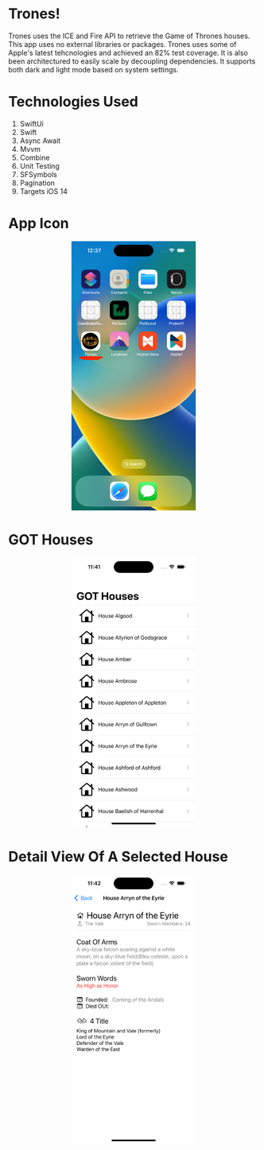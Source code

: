 # Trones!
Trones uses the ICE and Fire API to retrieve the Game of Thrones houses. This app uses no external libraries or packages. Trones uses some of Apple's latest tehcnologies and achieved an 82% test coverage. It is also been architectured to easily scale by decoupling dependencies. It supports both dark and light mode based on system settings.  

# Technologies Used 
1. SwiftUi
2. Swift 
3. Async Await
4. Mvvm
5. Combine
6. Unit Testing
7. SFSymbols
8. Pagination
9. Targets iOS 14

# App Icon
  <p align="center">
  <img src="https://github.com/diayan/trones/blob/main/Simulator%20Screen%20Shot%20-%20iPhone%2014%20Pro%20-%202022-10-28%20at%2000.37.15.png" width="250"/>
  </p>

# GOT Houses
  <p align="center">
  <img src="https://github.com/diayan/trones/blob/main/Simulator%20Screen%20Shot%20-%20iPhone%2014%20Pro%20-%202022-10-27%20at%2023.41.58.png" width="250"/>
  </p>
  
 # Detail View Of A Selected House
  <p align="center">
  <img src="https://github.com/diayan/trones/blob/main/Simulator%20Screen%20Shot%20-%20iPhone%2014%20Pro%20-%202022-10-27%20at%2023.42.13.png" width="250"/>
  </p>
